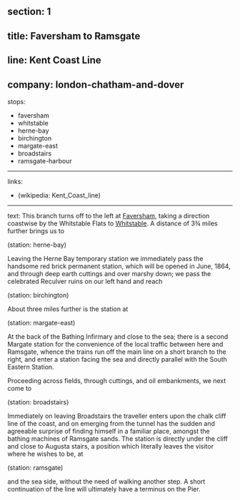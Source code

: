 ﻿section: 1
----
title: Faversham to Ramsgate
----
line: Kent Coast Line
----
company: london-chatham-and-dover
----
stops:
- faversham
- whitstable
- herne-bay
- birchington
- margate-east
- broadstairs
- ramsgate-harbour
----
links:
- (wikipedia: Kent_Coast_line)
----
text: This branch turns off to the left at [Faversham](/stations/faversham), taking a direction coastwise by the Whitstable Flats to [Whitstable](/stations/whitstable). A distance of 3¾ miles further brings us to

(station: herne-bay)

Leaving the Herne Bay temporary station we immediately pass the handsome red brick permanent station, which will be opened in June, 1864, and through deep earth cuttings and over marshy down; we pass the celebrated Reculver ruins on our left hand and reach

(station: birchington)

About three miles further is the station at

(station: margate-east)

At the back of the Bathing Infirmary and close to the sea; there is a second Margate station for the convenience of the local traffic between here and Ramsgate, whence the trains run off the main line on a short branch to the right, and enter a station facing the sea and directly parallel with the South Eastern Station.

Proceeding across fields, through cuttings, and oil embankments, we next come to

(station: broadstairs)

Immediately on leaving Broadstairs the traveller enters upon the chalk cliff line of the coast, and on emerging from the tunnel has the sudden and agreeable surprise of finding himself in a familiar place, amongst the bathing machines of Ramsgate sands. The station is directly under the cliff and close to Augusta stairs, a position which literally leaves the visitor where he wishes to be, at

(station: ramsgate)

and the sea side, without the need of walking another step. A short continuation of the line will ultimately have a terminus on the Pier.
